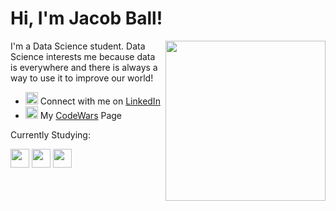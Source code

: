 <h1> Hi, I'm Jacob Ball!</h1>
<img src = 'https://cdn.wallpapersafari.com/74/67/G0vIpR.gif' width="256px" height="256px" align='right'/>

I'm a Data Science student.
Data Science interests me because data is everywhere and there is always a way to use it to improve our world!
- <img src = 'https://external-content.duckduckgo.com/ip3/brand.linkedin.com.ico' width="20px" height="20px"/> Connect with me on [LinkedIn](https://www.linkedin.com/in/jacob-ball-546438228/)
- <img src = 'https://external-content.duckduckgo.com/ip3/www.codewars.com.ico' width="20px" height="20px"/> My [CodeWars](https://www.codewars.com/users/Kurmudge) Page

Currently Studying:

<img src = 'https://logos-download.com/wp-content/uploads/2016/10/Python_logo_icon.png' width="30px" height="30px"/> <img src = 'https://pngimg.com/uploads/mysql/mysql_PNG19.png' width="30px" height="30px"/> <img src = 'https://cdn.freebiesupply.com/logos/large/2x/git-icon-logo-png-transparent.png' width="30px" height="30px"/>
<!--
**Jacob-Ball22/Jacob-Ball22** is a ✨ _special_ ✨ repository because its `README.md` (this file) appears on your GitHub profile.

Here are some ideas to get you started:

- 🔭 I’m currently working on ...
- 🌱 I’m currently learning ...
- 👯 I’m looking to collaborate on ...
- 🤔 I’m looking for help with ...
- 💬 Ask me about ...
- 📫 How to reach me: ...
- 😄 Pronouns: ...
- ⚡ Fun fact: ...
-->
